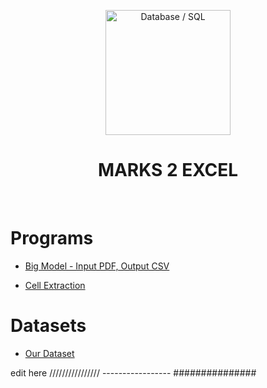 <p align="center">
<img src="https://img.icons8.com/officel/384/null/import-csv.png" title = "Database / SQL" height='200'></p>

<h1 align="center"> MARKS 2 EXCEL </h1>

<!-- ---------------------------------------------------  -->

<br>

# Programs

* [Big Model - Input PDF, Output CSV](https://github.com/004Ajay/S6_Mini_Project/blob/main/Codes/image%20to%20table/big%20model.ipynb)

* [Cell Extraction](https://github.com/004Ajay/S6_Mini_Project/blob/main/Codes/cell_extraction/cell_extraction.ipynb)

# Datasets

* [Our Dataset](https://github.com/004Ajay/S6_Mini_Project/blob/main/Codes/cell_extraction/cell_extraction.ipynb) 

edit here //////////////// ----------------- ###############

<!-- 
#### This is not exactly an automated data entry software, but it is a telegram bot linked application to make (pre-customized) Excel sheet out of Mark sheet (uploaded as PDF)

<br>

Click the drop down to see contents
<details>
<summary> Contents </summary>

### Click any heading below to go to it

[Working of the App](#Working-of-the-App)

[Why not a `WhatsApp Bot`?](#why-not-a-whatsapp-bot)


[More Detailed Working](#More-Detailed-Working)

[Vishnuprasad KG](https://github.com/VISHNUPRASAD-K-G)


</details>

<br>

---

## Working of the App

* User starts the telegram bot (`bot_name`) → click or tpye `/start`
* User sends the `PDF file` having front pages of Stundent's Marksheet
* User waits to receive the `CSV file` containing students name, marks entered in respective columns 


<br>

---

## Why not a `WhatsApp Bot`?

WhatsApp also has good features of BOTS. But if we need to build a bot we need:

* A separate mobile number to start WhatsApp Business account
* WhatsApp Business API is paid
* Lack of functionalities & developer support
* Centralized, owned by Meta Platforms (Facebook)

<br>

---

-->